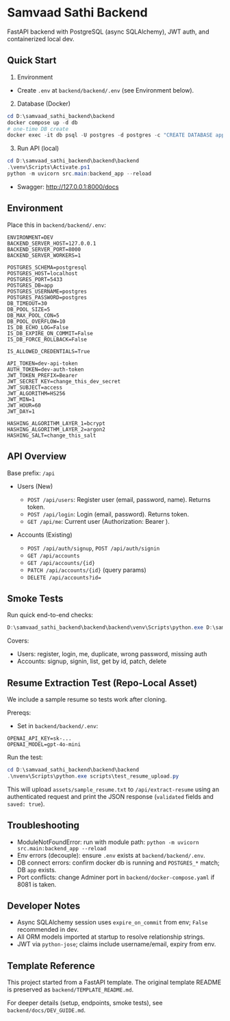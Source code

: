 # Samvaad Sathi Backend

FastAPI backend with PostgreSQL (async SQLAlchemy), JWT auth, and containerized local dev.

## Quick Start

1) Environment
- Create `.env` at `backend/backend/.env` (see Environment below).

2) Database (Docker)
```powershell
cd D:\samvaad_sathi_backend\backend
docker compose up -d db
# one-time DB create
docker exec -it db psql -U postgres -d postgres -c "CREATE DATABASE app;"
```

3) Run API (local)
```powershell
cd D:\samvaad_sathi_backend\backend\backend
.\venv\Scripts\Activate.ps1
python -m uvicorn src.main:backend_app --reload
```
- Swagger: http://127.0.0.1:8000/docs

## Environment
Place this in `backend/backend/.env`:
```env
ENVIRONMENT=DEV
BACKEND_SERVER_HOST=127.0.0.1
BACKEND_SERVER_PORT=8000
BACKEND_SERVER_WORKERS=1

POSTGRES_SCHEMA=postgresql
POSTGRES_HOST=localhost
POSTGRES_PORT=5433
POSTGRES_DB=app
POSTGRES_USERNAME=postgres
POSTGRES_PASSWORD=postgres
DB_TIMEOUT=30
DB_POOL_SIZE=5
DB_MAX_POOL_CON=5
DB_POOL_OVERFLOW=10
IS_DB_ECHO_LOG=False
IS_DB_EXPIRE_ON_COMMIT=False
IS_DB_FORCE_ROLLBACK=False

IS_ALLOWED_CREDENTIALS=True

API_TOKEN=dev-api-token
AUTH_TOKEN=dev-auth-token
JWT_TOKEN_PREFIX=Bearer
JWT_SECRET_KEY=change_this_dev_secret
JWT_SUBJECT=access
JWT_ALGORITHM=HS256
JWT_MIN=1
JWT_HOUR=60
JWT_DAY=1

HASHING_ALGORITHM_LAYER_1=bcrypt
HASHING_ALGORITHM_LAYER_2=argon2
HASHING_SALT=change_this_salt
```

## API Overview
Base prefix: `/api`

- Users (New)
  - `POST /api/users`: Register user (email, password, name). Returns token.
  - `POST /api/login`: Login (email, password). Returns token.
  - `GET /api/me`: Current user (Authorization: Bearer <token>).

- Accounts (Existing)
  - `POST /api/auth/signup`, `POST /api/auth/signin`
  - `GET /api/accounts`
  - `GET /api/accounts/{id}`
  - `PATCH /api/accounts/{id}` (query params)
  - `DELETE /api/accounts?id=`

## Smoke Tests
Run quick end-to-end checks:
```powershell
D:\samvaad_sathi_backend\backend\backend\venv\Scripts\python.exe D:\samvaad_sathi_backend\backend\backend\scripts\smoke_test.py
```
Covers:
- Users: register, login, me, duplicate, wrong password, missing auth
- Accounts: signup, signin, list, get by id, patch, delete

## Resume Extraction Test (Repo-Local Asset)
We include a sample resume so tests work after cloning.

Prereqs:
- Set in `backend/backend/.env`:
```env
OPENAI_API_KEY=sk-...
OPENAI_MODEL=gpt-4o-mini
```

Run the test:
```powershell
cd D:\samvaad_sathi_backend\backend\backend
.\nvenv\Scripts\python.exe scripts\test_resume_upload.py
```
This will upload `assets/sample_resume.txt` to `/api/extract-resume` using an authenticated request and print the JSON response (`validated` fields and `saved: true`).

## Troubleshooting
- ModuleNotFoundError: run with module path: `python -m uvicorn src.main:backend_app --reload`
- Env errors (decouple): ensure `.env` exists at `backend/backend/.env`.
- DB connect errors: confirm docker db is running and `POSTGRES_*` match; DB `app` exists.
- Port conflicts: change Adminer port in `backend/docker-compose.yaml` if 8081 is taken.

## Developer Notes
- Async SQLAlchemy session uses `expire_on_commit` from env; `False` recommended in dev.
- All ORM models imported at startup to resolve relationship strings.
- JWT via `python-jose`; claims include username/email, expiry from env.

## Template Reference
This project started from a FastAPI template. The original template README is preserved as `backend/TEMPLATE_README.md`.

For deeper details (setup, endpoints, smoke tests), see `backend/docs/DEV_GUIDE.md`.
